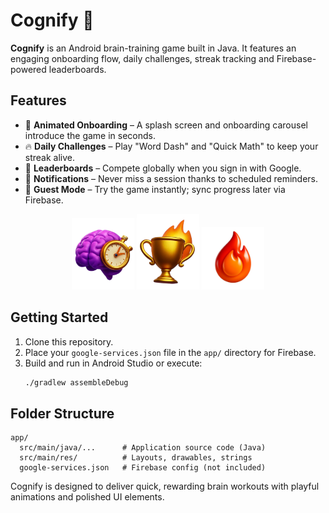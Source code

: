 # Cognify 🧠

**Cognify** is an Android brain-training game built in Java. It features an engaging onboarding flow, daily challenges, streak tracking and Firebase-powered leaderboards.

## Features

- 🎉 **Animated Onboarding** – A splash screen and onboarding carousel introduce the game in seconds.
- 🔥 **Daily Challenges** – Play "Word Dash" and "Quick Math" to keep your streak alive.
- 👑 **Leaderboards** – Compete globally when you sign in with Google.
- 🔔 **Notifications** – Never miss a session thanks to scheduled reminders.
- 💖 **Guest Mode** – Try the game instantly; sync progress later via Firebase.

<p align="center">
  <img src="app/src/main/res/drawable/brain_train.png" alt="Brain Train" width="100"/>
  <img src="app/src/main/res/drawable/rewards.png" alt="Rewards" width="100"/>
  <img src="app/src/main/res/drawable/ic_streak.png" alt="Streak" width="100"/>
</p>

## Getting Started

1. Clone this repository.
2. Place your `google-services.json` file in the `app/` directory for Firebase.
3. Build and run in Android Studio or execute:
   ```bash
   ./gradlew assembleDebug
   ```

## Folder Structure

```
app/
  src/main/java/...      # Application source code (Java)
  src/main/res/          # Layouts, drawables, strings
  google-services.json   # Firebase config (not included)
```

Cognify is designed to deliver quick, rewarding brain workouts with playful animations and polished UI elements.
